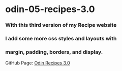# odin-05-recipes-3.0
### With this third version of my Recipe website
### I add some more css styles and layouts with
### margin, padding, borders, and display.
GitHub Page: [Odin Recipes 3.0](https://danironic.github.io/odin-05-recipes-3.0/)